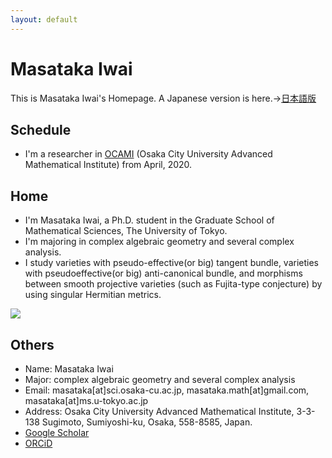 ```yaml
---
layout: default
---
```




# **Masataka Iwai**
This is Masataka Iwai's Homepage.
A Japanese version is here.→[日本語版](https://masataka123.github.io/blog3/)

## **Schedule**
- I'm a researcher in [OCAMI]( http://www.sci.osaka-cu.ac.jp/OCAMI/eng/about/member/member.html) (Osaka City University Advanced Mathematical Institute) from April, 2020.

## **Home**
- I'm Masataka Iwai, a Ph.D. student in the Graduate School of Mathematical Sciences, The University of Tokyo.
- I'm majoring in complex algebraic geometry and several complex analysis.
- I study varieties with pseudo-effective(or big) tangent bundle, varieties with pseudoeffective(or big) anti-canonical bundle, and morphisms between smooth projective varieties (such as Fujita-type conjecture) by using singular Hermitian metrics.

![](https://masataka123.github.io/blog3_e/picture/1.jpg )

## **Others**
- Name: Masataka Iwai
- Major: complex algebraic geometry and several complex analysis
- Email: masataka[at]sci.osaka-cu.ac.jp, masataka.math[at]gmail.com, masataka[at]ms.u-tokyo.ac.jp
- Address: Osaka City University Advanced Mathematical Institute, 3-3-138 Sugimoto, Sumiyoshi-ku, Osaka,  558-8585,  Japan.
- [Google Scholar](https://scholar.google.com/citations?hl=ja&user=ZTKnR6QAAAAJ)
- [ORCiD](https://orcid.org/0000-0002-0273-0360)


